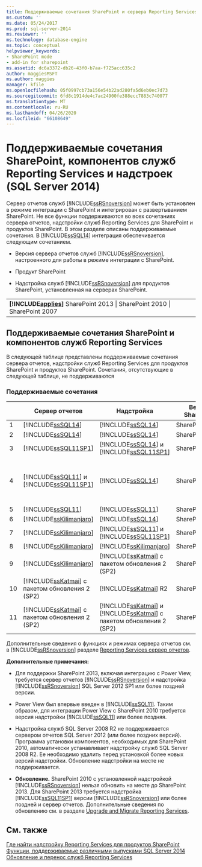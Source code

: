 ```yaml
---
title: Поддерживаемые сочетания SharePoint и сервера Reporting Services и надстройки (SQL Server 2014) | Документация Майкрософт
ms.custom: ''
ms.date: 05/24/2017
ms.prod: sql-server-2014
ms.reviewer: ''
ms.technology: database-engine
ms.topic: conceptual
helpviewer_keywords:
- SharePoint mode
- add-in for sharepoint
ms.assetid: dc6a3372-db26-43f0-b7aa-f725acc635c2
author: maggiesMSFT
ms.author: maggies
manager: kfile
ms.openlocfilehash: 05f0997cb73a156e54b22ad280fa5d6eb0ec7d73
ms.sourcegitcommit: 6fd8c1914de4c7ac24900fe388ecc7883c740077
ms.translationtype: MT
ms.contentlocale: ru-RU
ms.lasthandoff: 04/26/2020
ms.locfileid: "66108649"
---
```

# <a name="supported-combinations-of-sharepoint-and-reporting-services-server-and-add-in-sql-server-2014"></a>Поддерживаемые сочетания SharePoint, компонентов служб Reporting Services и надстроек (SQL Server 2014)
  Сервер отчетов служб [!INCLUDE[ssRSnoversion](../../includes/ssrsnoversion-md.md)] может быть установлен в режиме интеграции с SharePoint и интегрирован с развертыванием SharePoint. Не все функции поддерживаются во всех сочетаниях сервера отчетов, надстройки служб Reporting Services для SharePoint и продуктов SharePoint. В этом разделе описаны поддерживаемые сочетания. В [!INCLUDE[ssSQL14](../../includes/sssql14-md.md)] интеграция обеспечивается следующим сочетанием.  
  
-   Версия сервера отчетов служб [!INCLUDE[ssRSnoversion](../../includes/ssrsnoversion-md.md)], настроенного для работы в режиме интеграции с SharePoint.  
  
-   Продукт SharePoint  
  
-   Надстройка служб [!INCLUDE[ssRSnoversion](../../includes/ssrsnoversion-md.md)] для продуктов SharePoint, установленная на серверах SharePoint.  
  
||  
|-|  
|**[!INCLUDE[applies](../../includes/applies-md.md)]** SharePoint 2013 &#124; SharePoint 2010 &#124; SharePoint 2007|  
  
## <a name="supported-combinations-of-sharepoint-and-reporting-services-components"></a>Поддерживаемые сочетания SharePoint и компонентов служб Reporting Services  
 В следующей таблице представлены поддерживаемые сочетания сервера отчетов, надстройки служб Reporting Services для продуктов SharePoint и продуктов SharePoint. Сочетания, отсутствующие в следующей таблице, не поддерживаются  
  
### <a name="supported-combinations"></a>Поддерживаемые сочетания  
  
||Сервер отчетов|Надстройка|Версия SharePoint|Поддерживается|  
|-|-------------------|-------------|------------------------|---------------|  
|1|[!INCLUDE[ssSQL14](../../includes/sssql14-md.md)]|[!INCLUDE[ssSQL14](../../includes/sssql14-md.md)]|SharePoint 2013|Да|  
|2|[!INCLUDE[ssSQL14](../../includes/sssql14-md.md)]|[!INCLUDE[ssSQL14](../../includes/sssql14-md.md)]|SharePoint 2010|Да|  
|3|[!INCLUDE[ssSQL11SP1](../../includes/sssql11sp1-md.md)]|[!INCLUDE[ssSQL14](../../includes/sssql14-md.md)] и [!INCLUDE[ssSQL11SP1](../../includes/sssql11sp1-md.md)]|SharePoint 2013|Да|  
|4|[!INCLUDE[ssSQL11](../../includes/sssql11-md.md)] и [!INCLUDE[ssSQL11SP1](../../includes/sssql11sp1-md.md)]|[!INCLUDE[ssSQL14](../../includes/sssql14-md.md)]|SharePoint 2010|Да<br /><br /> Исключение: интеграция Power View не поддерживается.|  
|5|[!INCLUDE[ssSQL11](../../includes/sssql11-md.md)]|[!INCLUDE[ssSQL11](../../includes/sssql11-md.md)]|SharePoint 2010|Да|  
|6|[!INCLUDE[ssKilimanjaro](../../includes/sskilimanjaro-md.md)]|[!INCLUDE[ssSQL14](../../includes/sssql14-md.md)]|SharePoint 2010|Да|  
|7|[!INCLUDE[ssKilimanjaro](../../includes/sskilimanjaro-md.md)]|[!INCLUDE[ssSQL11](../../includes/sssql11-md.md)] и [!INCLUDE[ssSQL11SP1](../../includes/sssql11sp1-md.md)]|SharePoint 2010|Да|  
|8|[!INCLUDE[ssKilimanjaro](../../includes/sskilimanjaro-md.md)]|[!INCLUDE[ssKilimanjaro](../../includes/sskilimanjaro-md.md)]|SharePoint 2010|Да|  
|9|[!INCLUDE[ssKilimanjaro](../../includes/sskilimanjaro-md.md)]|[!INCLUDE[ssKatmai](../../includes/sskatmai-md.md)] с пакетом обновления 2 (SP2)|SharePoint 2007|Да|  
|10|[!INCLUDE[ssKatmai](../../includes/sskatmai-md.md)] с пакетом обновления 2 (SP2)|[!INCLUDE[ssKatmai](../../includes/sskatmai-md.md)] R2|SharePoint 2010|Да|  
|11|[!INCLUDE[ssKatmai](../../includes/sskatmai-md.md)] с пакетом обновления 2 (SP2)|[!INCLUDE[ssKatmai](../../includes/sskatmai-md.md)] и [!INCLUDE[ssKatmai](../../includes/sskatmai-md.md)] с пакетом обновления 2 (SP2)|SharePoint 2007|Да|  
  
 Дополнительные сведения о функциях и режимах сервера отчетов см. в [!INCLUDE[ssRSnoversion](../../includes/ssrsnoversion-md.md)] разделе [Reporting Services сервер отчетов](../reporting-services-report-server.md).  
  
 **Дополнительные примечания:**  
  
-   Для поддержки SharePoint 2013, включая интеграцию с Power View, требуется сервер отчетов [!INCLUDE[ssRSnoversion](../../includes/ssrsnoversion-md.md)] и надстройка [!INCLUDE[ssRSnoversion](../../includes/ssrsnoversion-md.md)] SQL Server 2012 SP1 или более поздней версии.  
  
-   Power View был впервые введен в [!INCLUDE[ssSQL11](../../includes/sssql11-md.md)]. Таким образом, для интеграции Power View с SharePoint 2010 требуется версия надстройки [!INCLUDE[ssSQL11](../../includes/sssql11-md.md)] или более поздняя.  
  
-   Надстройка служб SQL Server 2008 R2 не поддерживается сервером отчетов SQL Server 2012 (или более поздних версий). Программа установки компонентов, необходимых для SharePoint 2010, автоматически устанавливает надстройку служб SQL Server 2008 R2. Ее необходимо удалить перед установкой более новых версий надстройки. Обновление надстройки на месте не поддерживается.  
  
-   **Обновление.** SharePoint 2010 с установленной надстройкой [!INCLUDE[ssRSnoversion](../../includes/ssrsnoversion-md.md)] нельзя обновить на месте до SharePoint 2013. Для SharePoint 2013 требуется надстройка [!INCLUDE[ssSQL11SP1](../../includes/sssql11sp1-md.md)] версии [!INCLUDE[ssRSnoversion](../../includes/ssrsnoversion-md.md)] или более поздней и сервер отчетов. Дополнительные сведения по обновлению см. в разделе [Upgrade and Migrate Reporting Services](upgrade-and-migrate-reporting-services.md).  
  
## <a name="see-also"></a>См. также  
 [Где найти надстройку Reporting Services для продуктов SharePoint](where-to-find-the-reporting-services-add-in-for-sharepoint-products.md)   
 [Функции, поддерживаемые различными выпусками SQL Server 2014](../../getting-started/features-supported-by-the-editions-of-sql-server-2014.md)   
 [Обновление и перенос служб Reporting Services](upgrade-and-migrate-reporting-services.md)  
  
  
